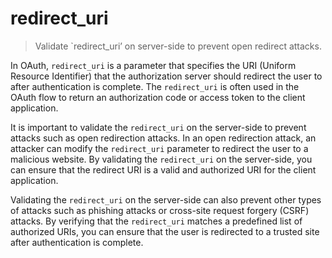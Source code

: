 # redirect_uri

> Validate `redirect_uri’ on server-side to prevent open redirect attacks.

In OAuth, `redirect_uri` is a parameter that specifies the URI (Uniform Resource Identifier) that the authorization server should redirect the user to after authentication is complete. The `redirect_uri` is often used in the OAuth flow to return an authorization code or access token to the client application.

It is important to validate the `redirect_uri` on the server-side to prevent attacks such as open redirection attacks. In an open redirection attack, an attacker can modify the `redirect_uri` parameter to redirect the user to a malicious website. By validating the `redirect_uri` on the server-side, you can ensure that the redirect URI is a valid and authorized URI for the client application.

Validating the `redirect_uri` on the server-side can also prevent other types of attacks such as phishing attacks or cross-site request forgery (CSRF) attacks. By verifying that the `redirect_uri` matches a predefined list of authorized URIs, you can ensure that the user is redirected to a trusted site after authentication is complete.
